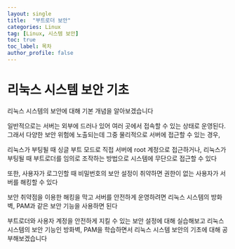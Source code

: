 ```yaml
---
layout: single
title:  "부트로더 보안"
categories: Linux
tag: [Linux, 시스템 보안]
toc: true
toc_label: 목차
author_profile: false
---
```


# 리눅스 시스템 보안 기초

리눅스 시스템의 보안에 대해 기본 개념을 알아보겠습니다

일반적으로는 서버는 외부에 드러나 있어 여러 곳에서 접속할 수 있는 상태로 운영된다.
그래서 다양한 보안 위험에 노출되는데 그중 물리적으로 서버에 접근할 수 있는 경우,

리눅스가 부팅될 때 싱글 부트 모드로 직접 서버에 root 계정으로 접근하거나, 리눅스가 부팅될 때
부트로더를 임의로 조작하는 방법으로 시스템에 무단으로 접근할 수 있다

또한, 사용자가 로그인할 때 비밀번호의 보안 설정이 취약하면 권한이 없는 사용자가 서버를 해킹할 수 있다

보안 취약점을 이용한 해킹을 막고 서버를 안전하게 운영하려면 리눅스 시스템의 방화벽, PAM과 같은
보안 기능을 사용하면 된다

부트로더와 사용자 계정을 안전하게 지킬 수 있는 보안 설정에 대해 실습해보고 리눅스 시스템의 보안 기능인 방화벽, PAM을 학습하면서 리눅스 시스템 보안의 기초에 대해 공부해보겠습니다

